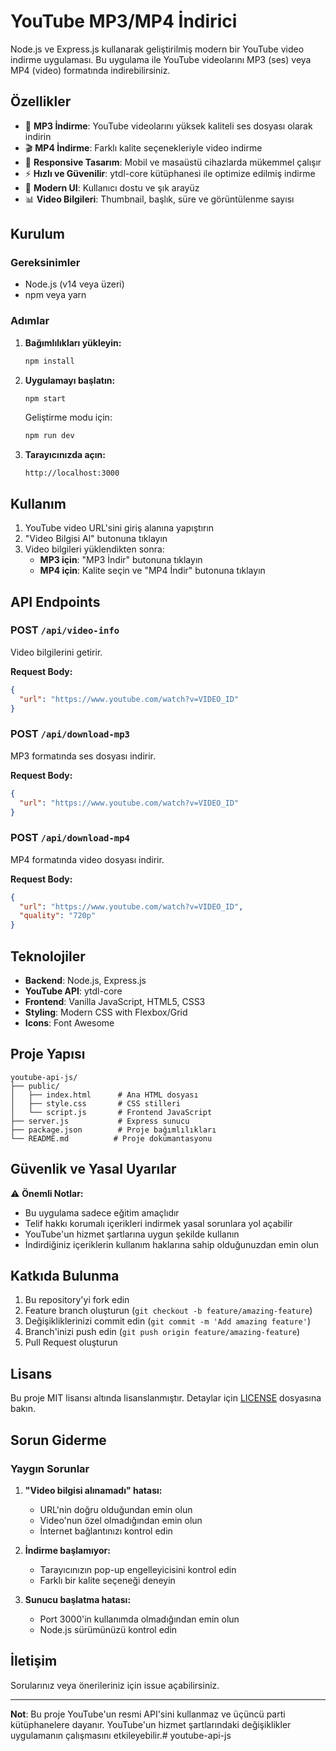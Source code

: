 # YouTube MP3/MP4 İndirici

Node.js ve Express.js kullanarak geliştirilmiş modern bir YouTube video indirme uygulaması. Bu uygulama ile YouTube videolarını MP3 (ses) veya MP4 (video) formatında indirebilirsiniz.

## Özellikler

- 🎵 **MP3 İndirme**: YouTube videolarını yüksek kaliteli ses dosyası olarak indirin
- 🎬 **MP4 İndirme**: Farklı kalite seçenekleriyle video indirme
- 📱 **Responsive Tasarım**: Mobil ve masaüstü cihazlarda mükemmel çalışır
- ⚡ **Hızlı ve Güvenilir**: ytdl-core kütüphanesi ile optimize edilmiş indirme
- 🎨 **Modern UI**: Kullanıcı dostu ve şık arayüz
- 📊 **Video Bilgileri**: Thumbnail, başlık, süre ve görüntülenme sayısı

## Kurulum

### Gereksinimler
- Node.js (v14 veya üzeri)
- npm veya yarn

### Adımlar

1. **Bağımlılıkları yükleyin:**
   ```bash
   npm install
   ```

2. **Uygulamayı başlatın:**
   ```bash
   npm start
   ```
   
   Geliştirme modu için:
   ```bash
   npm run dev
   ```

3. **Tarayıcınızda açın:**
   ```
   http://localhost:3000
   ```

## Kullanım

1. YouTube video URL'sini giriş alanına yapıştırın
2. "Video Bilgisi Al" butonuna tıklayın
3. Video bilgileri yüklendikten sonra:
   - **MP3 için**: "MP3 İndir" butonuna tıklayın
   - **MP4 için**: Kalite seçin ve "MP4 İndir" butonuna tıklayın

## API Endpoints

### POST `/api/video-info`
Video bilgilerini getirir.

**Request Body:**
```json
{
  "url": "https://www.youtube.com/watch?v=VIDEO_ID"
}
```

### POST `/api/download-mp3`
MP3 formatında ses dosyası indirir.

**Request Body:**
```json
{
  "url": "https://www.youtube.com/watch?v=VIDEO_ID"
}
```

### POST `/api/download-mp4`
MP4 formatında video dosyası indirir.

**Request Body:**
```json
{
  "url": "https://www.youtube.com/watch?v=VIDEO_ID",
  "quality": "720p"
}
```

## Teknolojiler

- **Backend**: Node.js, Express.js
- **YouTube API**: ytdl-core
- **Frontend**: Vanilla JavaScript, HTML5, CSS3
- **Styling**: Modern CSS with Flexbox/Grid
- **Icons**: Font Awesome

## Proje Yapısı

```
youtube-api-js/
├── public/
│   ├── index.html      # Ana HTML dosyası
│   ├── style.css       # CSS stilleri
│   └── script.js       # Frontend JavaScript
├── server.js           # Express sunucu
├── package.json        # Proje bağımlılıkları
└── README.md          # Proje dokümantasyonu
```

## Güvenlik ve Yasal Uyarılar

⚠️ **Önemli Notlar:**
- Bu uygulama sadece eğitim amaçlıdır
- Telif hakkı korumalı içerikleri indirmek yasal sorunlara yol açabilir
- YouTube'un hizmet şartlarına uygun şekilde kullanın
- İndirdiğiniz içeriklerin kullanım haklarına sahip olduğunuzdan emin olun

## Katkıda Bulunma

1. Bu repository'yi fork edin
2. Feature branch oluşturun (`git checkout -b feature/amazing-feature`)
3. Değişikliklerinizi commit edin (`git commit -m 'Add amazing feature'`)
4. Branch'inizi push edin (`git push origin feature/amazing-feature`)
5. Pull Request oluşturun

## Lisans

Bu proje MIT lisansı altında lisanslanmıştır. Detaylar için [LICENSE](LICENSE) dosyasına bakın.

## Sorun Giderme

### Yaygın Sorunlar

1. **"Video bilgisi alınamadı" hatası:**
   - URL'nin doğru olduğundan emin olun
   - Video'nun özel olmadığından emin olun
   - İnternet bağlantınızı kontrol edin

2. **İndirme başlamıyor:**
   - Tarayıcınızın pop-up engelleyicisini kontrol edin
   - Farklı bir kalite seçeneği deneyin

3. **Sunucu başlatma hatası:**
   - Port 3000'in kullanımda olmadığından emin olun
   - Node.js sürümünüzü kontrol edin

## İletişim

Sorularınız veya önerileriniz için issue açabilirsiniz.

---

**Not**: Bu proje YouTube'un resmi API'sini kullanmaz ve üçüncü parti kütüphanelere dayanır. YouTube'un hizmet şartlarındaki değişiklikler uygulamanın çalışmasını etkileyebilir.#   y o u t u b e - a p i - j s  
 